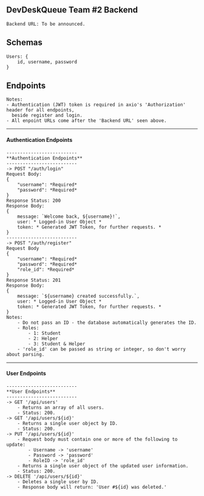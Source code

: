 ## DevDeskQueue Team #2 Backend 
	Backend URL: To be announced.

## Schemas
	Users: {
		id, username, password
	}
## Endpoints
	Notes:
	- Authentication (JWT) token is required in axio's 'Authorization' header for all endpoints,
	  beside register and login.
	- All enpoint URLs come after the 'Backend URL' seen above.
---
#### Authentication Endpoints
	--------------------------
	**Authentication Endpoints**
	--------------------------
	-> POST "/auth/login"
	Request Body:
	{
		"username": *Required*
		"password": *Required*
	}
	Response Status: 200
	Response Body:
	{
		message: `Welcome back, ${username}!`,
		user: * Logged-in User Object *
		token: * Generated JWT Token, for further requests. *
	}
	--------------------------
	-> POST "/auth/register"
	Request Body
	{
		"username": *Required*
		"password": *Required*
		"role_id": *Required*
	}
	Response Status: 201
	Response Body:
	{
		message: `${username} created successfully.`,
		user: * Logged-in User Object *
		token: * Generated JWT Token, for further requests. *
	}
	Notes:
		- Do not pass an ID - the database automatically generates the ID.
		- Roles:
			- 1: Student
			- 2: Helper
			- 3: Student & Helper
		- 'role_id' can be passed as string or integer, so don't worry about parsing.
---
#### User Endpoints
	--------------------------
	**User Endpoints**
	--------------------------
	-> GET '/api/users'
		- Returns an array of all users.
		- Status: 200.
	-> GET '/api/users/${id}'
		- Returns a single user object by ID.
		- Status: 200.
	-> PUT '/api/users/${id}'
		- Request body must contain one or more of the following to update:
			- Username -> 'username'
			- Password -> 'password'
			- RoleID -> 'role_id'
		- Returns a single user object of the updated user information.
		- Status: 200.
	-> DELETE '/api/users/${id}'
		- Deletes a single user by ID.
		- Response body will return: 'User #${id} was deleted.'